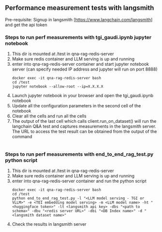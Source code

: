 ## Performance measurement tests with langsmith

Pre-requisite: Signup in langsmith [https://www.langchain.com/langsmith] and get the api token <br />

### Steps to run perf measurements with tgi_gaudi.ipynb jupyter notebook

1. This dir is mounted at /test in qna-rag-redis-server
2. Make sure redis container and LLM serving is up and running
3. enter into qna-rag-redis-server container and start jupyter notebook server (can specify needed IP address and jupyter will run on port 8888)
   ```
   docker exec -it qna-rag-redis-server bash
   cd /test
   jupyter notebook --allow-root --ip=X.X.X.X
   ```
4. Launch jupyter notebook in your browser and open the tgi_gaudi.ipynb notebook
5. Update all the configuration parameters in the second cell of the notebook
6. Clear all the cells and run all the cells
7. The output of the last cell which calls client.run_on_dataset() will run the langchain Q&A test and captures measurements in the langsmith server. The URL to access the test result can be obtained from the output of the command
   <br/><br/>

### Steps to run perf measurements with end_to_end_rag_test.py python script

1. This dir is mounted at /test in qna-rag-redis-server
2. Make sure redis container and LLM serving is up and running
3. enter into qna-rag-redis-server container and run the python script
   ```
   docker exec -it qna-rag-redis-server bash
   cd /test
   python end_to_end_rag_test.py -l "<LLM model serving - TGI or VLLM>" -e <TEI embedding model serving> -m <LLM model name> -ht "<huggingface token>" -lt <langsmith api key> -dbs "<path to schema>" -dbu "<redis server URL>" -dbi "<DB Index name>" -d "<langsmith dataset name>"
   ```
4. Check the results in langsmith server
